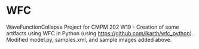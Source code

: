 # WFC
WaveFunctionCollapse Project for CMPM 202 W19 - Creation of some artifacts using WFC in Python (using https://github.com/ikarth/wfc_python). Modified model.py, samples.xml, and sample images added above. 
